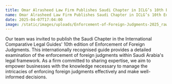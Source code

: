 ```yaml
---
title: Omar Alrasheed Law Firm Publishes Saudi Chapter in ICLG’s 10th Edition on Enforcement of Foreign Judgments
name: Omar Alrasheed Law Firm Publishes Saudi Chapter in ICLG’s 10th Edition on Enforcement of Foreign Judgments
date: 2025-04-07T17:04:00
image: /static/images/uploads/Enforcement-of-Foreign-Judgments-2025_raw.jpeg
---
```

Our team was invited to publish the Saudi Chapter in the International Comparative Legal Guides' 10th edition of Enforcement of Foreign Judgments. This internationally recognised guide provides a detailed examination of the enforcement of foreign judgments within Saudi Arabia's legal framework. As a firm committed to sharing expertise, we aim to empower businesses with the knowledge necessary to manage the intricacies of enforcing foreign judgments effectively and make well-informed decisions.
